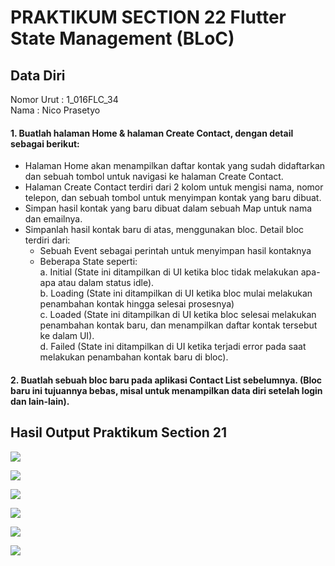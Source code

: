 # PRAKTIKUM SECTION 22 Flutter State Management (BLoC)

## Data Diri
Nomor Urut  : 1_016FLC_34 <br>
Nama        : Nico Prasetyo <br>

#### 1. Buatlah halaman Home & halaman Create Contact, dengan detail sebagai berikut:<br>
-  Halaman Home akan menampilkan daftar kontak yang sudah didaftarkan dan sebuah tombol untuk navigasi ke halaman Create Contact.<br>
- Halaman Create Contact terdiri dari 2 kolom untuk mengisi nama, nomor telepon, dan sebuah tombol untuk menyimpan kontak yang baru dibuat.<br>
- Simpan hasil kontak yang baru dibuat dalam sebuah Map untuk nama dan emailnya.<br>
- Simpanlah hasil kontak baru di atas, menggunakan bloc. Detail bloc terdiri dari:<br>
    - Sebuah Event sebagai perintah untuk menyimpan hasil kontaknya<br>
    - Beberapa State seperti: <br>
a. Initial (State ini ditampilkan di UI ketika bloc tidak melakukan apa-apa atau dalam status idle).<br>
b. Loading (State ini ditampilkan di UI ketika bloc mulai melakukan penambahan kontak hingga selesai prosesnya) <br>
c. Loaded (State ini ditampilkan di UI ketika bloc selesai melakukan penambahan kontak baru, dan menampilkan daftar kontak tersebut ke dalam UI). <br>
d. Failed (State ini ditampilkan di UI ketika terjadi error pada saat melakukan penambahan kontak baru di bloc). <br>

#### 2. Buatlah sebuah bloc baru pada aplikasi Contact List sebelumnya. (Bloc baru ini tujuannya bebas, misal untuk menampilkan data diri setelah login dan lain-lain).

## Hasil Output Praktikum Section 21

![](../screenshots/Screenshot_LoginScreen.png)

![](../screenshots/Screenshot_EmptyScreen.png)

![](../screenshots/Screenshot_Failed%20to%20Save%20(Empty%20Data).png)

![](../screenshots/Screenshot_CreateNewContactScreen.png)

![](../screenshots/Screenshot_ContactListScreen(After%20Input%20Data).png)

![](../screenshots/Screenshot_ContactListScreen.png)


